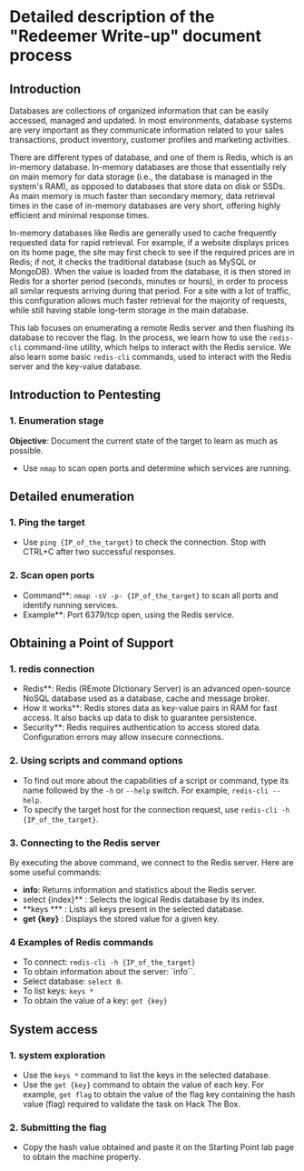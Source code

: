 # Detailed description of the "Redeemer Write-up" document process

## Introduction

Databases are collections of organized information that can be easily accessed, managed and updated. In most environments, database systems are very important as they communicate information related to your sales transactions, product inventory, customer profiles and marketing activities.

There are different types of database, and one of them is Redis, which is an in-memory database. In-memory databases are those that essentially rely on main memory for data storage (i.e., the database is managed in the system's RAM), as opposed to databases that store data on disk or SSDs. As main memory is much faster than secondary memory, data retrieval times in the case of in-memory databases are very short, offering highly efficient and minimal response times.

In-memory databases like Redis are generally used to cache frequently requested data for rapid retrieval. For example, if a website displays prices on its home page, the site may first check to see if the required prices are in Redis; if not, it checks the traditional database (such as MySQL or MongoDB). When the value is loaded from the database, it is then stored in Redis for a shorter period (seconds, minutes or hours), in order to process all similar requests arriving during that period. For a site with a lot of traffic, this configuration allows much faster retrieval for the majority of requests, while still having stable long-term storage in the main database.

This lab focuses on enumerating a remote Redis server and then flushing its database to recover the flag. In the process, we learn how to use the `redis-cli` command-line utility, which helps to interact with the Redis service. We also learn some basic `redis-cli` commands, used to interact with the Redis server and the key-value database.

## Introduction to Pentesting

### 1. Enumeration stage
**Objective**: Document the current state of the target to learn as much as possible.
- Use `nmap` to scan open ports and determine which services are running.

## Detailed enumeration

### 1. Ping the target
- Use `ping {IP_of_the_target}` to check the connection. Stop with CTRL+C after two successful responses.

### 2. Scan open ports
- Command**: `nmap -sV -p- {IP_of_the_target}` to scan all ports and identify running services.
- Example**: Port 6379/tcp open, using the Redis service.

## Obtaining a Point of Support

### 1. redis connection
- Redis**: Redis (REmote DIctionary Server) is an advanced open-source NoSQL database used as a database, cache and message broker.
- How it works**: Redis stores data as key-value pairs in RAM for fast access. It also backs up data to disk to guarantee persistence.
- Security**: Redis requires authentication to access stored data. Configuration errors may allow insecure connections.

### 2. Using scripts and command options
- To find out more about the capabilities of a script or command, type its name followed by the `-h` or `--help` switch. For example, `redis-cli --help`.
- To specify the target host for the connection request, use `redis-cli -h {IP_of_the_target}`.

### 3. Connecting to the Redis server
By executing the above command, we connect to the Redis server. Here are some useful commands:
- **info**: Returns information and statistics about the Redis server.
- select {index}** : Selects the logical Redis database by its index.
- **keys *** : Lists all keys present in the selected database.
- **get {key}** : Displays the stored value for a given key.

### 4 Examples of Redis commands
- To connect: `redis-cli -h {IP_of_the_target}`
- To obtain information about the server: `info``.
- Select database: `select 0`.
- To list keys: `keys *`
- To obtain the value of a key: `get {key}`

## System access

### 1. system exploration
- Use the `keys *` command to list the keys in the selected database.
- Use the `get {key}` command to obtain the value of each key. For example, `get flag` to obtain the value of the flag key containing the hash value (flag) required to validate the task on Hack The Box.

### 2. Submitting the flag
- Copy the hash value obtained and paste it on the Starting Point lab page to obtain the machine property.